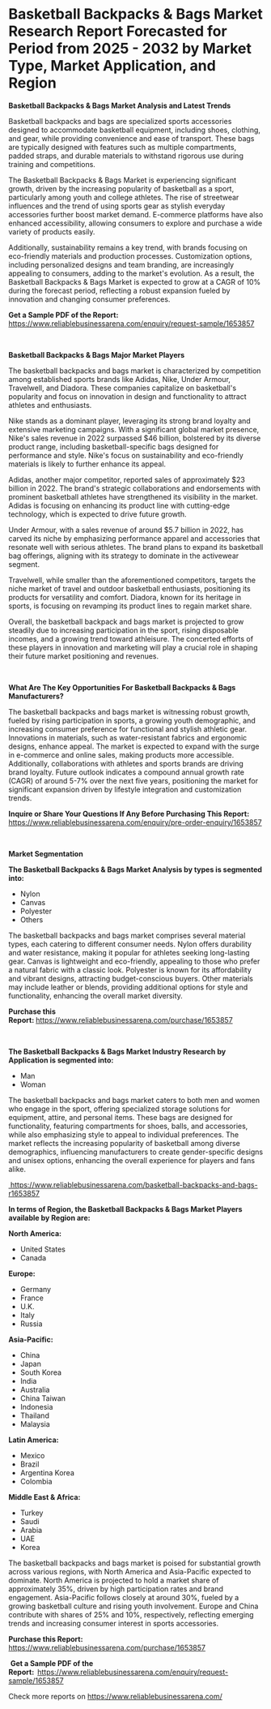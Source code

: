 <p><h1>Basketball Backpacks & Bags Market Research Report Forecasted for Period from 2025 -  2032 by Market Type, Market Application, and Region</h1></p><p><strong>Basketball Backpacks & Bags Market Analysis and Latest Trends</strong></p>
<p><p>Basketball backpacks and bags are specialized sports accessories designed to accommodate basketball equipment, including shoes, clothing, and gear, while providing convenience and ease of transport. These bags are typically designed with features such as multiple compartments, padded straps, and durable materials to withstand rigorous use during training and competitions.</p><p>The Basketball Backpacks & Bags Market is experiencing significant growth, driven by the increasing popularity of basketball as a sport, particularly among youth and college athletes. The rise of streetwear influences and the trend of using sports gear as stylish everyday accessories further boost market demand. E-commerce platforms have also enhanced accessibility, allowing consumers to explore and purchase a wide variety of products easily.</p><p>Additionally, sustainability remains a key trend, with brands focusing on eco-friendly materials and production processes. Customization options, including personalized designs and team branding, are increasingly appealing to consumers, adding to the market's evolution. As a result, the Basketball Backpacks & Bags Market is expected to grow at a CAGR of 10% during the forecast period, reflecting a robust expansion fueled by innovation and changing consumer preferences.</p></p>
<p><strong>Get a Sample PDF of the Report:&nbsp;</strong> <a href="https://www.reliablebusinessarena.com/enquiry/request-sample/1653857?utm_campaign=3200&utm_medium=2&utm_source=Github&utm_content=ia&utm_term=08032025&utm_id=basketball-backpacks-bags">https://www.reliablebusinessarena.com/enquiry/request-sample/1653857</a></p>
<p>&nbsp;</p>
<p><strong>Basketball Backpacks & Bags Major Market Players</strong></p>
<p><p>The basketball backpacks and bags market is characterized by competition among established sports brands like Adidas, Nike, Under Armour, Travelwell, and Diadora. These companies capitalize on basketball's popularity and focus on innovation in design and functionality to attract athletes and enthusiasts.</p><p>Nike stands as a dominant player, leveraging its strong brand loyalty and extensive marketing campaigns. With a significant global market presence, Nike's sales revenue in 2022 surpassed $46 billion, bolstered by its diverse product range, including basketball-specific bags designed for performance and style. Nike's focus on sustainability and eco-friendly materials is likely to further enhance its appeal.</p><p>Adidas, another major competitor, reported sales of approximately $23 billion in 2022. The brand's strategic collaborations and endorsements with prominent basketball athletes have strengthened its visibility in the market. Adidas is focusing on enhancing its product line with cutting-edge technology, which is expected to drive future growth.</p><p>Under Armour, with a sales revenue of around $5.7 billion in 2022, has carved its niche by emphasizing performance apparel and accessories that resonate well with serious athletes. The brand plans to expand its basketball bag offerings, aligning with its strategy to dominate in the activewear segment.</p><p>Travelwell, while smaller than the aforementioned competitors, targets the niche market of travel and outdoor basketball enthusiasts, positioning its products for versatility and comfort. Diadora, known for its heritage in sports, is focusing on revamping its product lines to regain market share.</p><p>Overall, the basketball backpack and bags market is projected to grow steadily due to increasing participation in the sport, rising disposable incomes, and a growing trend toward athleisure. The concerted efforts of these players in innovation and marketing will play a crucial role in shaping their future market positioning and revenues.</p></p>
<p>&nbsp;</p>
<p><strong>What Are The Key Opportunities For Basketball Backpacks & Bags Manufacturers?</strong></p>
<p><p>The basketball backpacks and bags market is witnessing robust growth, fueled by rising participation in sports, a growing youth demographic, and increasing consumer preference for functional and stylish athletic gear. Innovations in materials, such as water-resistant fabrics and ergonomic designs, enhance appeal. The market is expected to expand with the surge in e-commerce and online sales, making products more accessible. Additionally, collaborations with athletes and sports brands are driving brand loyalty. Future outlook indicates a compound annual growth rate (CAGR) of around 5-7% over the next five years, positioning the market for significant expansion driven by lifestyle integration and customization trends.</p></p>
<p><strong>Inquire or Share Your Questions If Any Before Purchasing This Report:</strong> <a href="https://www.reliablebusinessarena.com/enquiry/pre-order-enquiry/1653857?utm_campaign=3200&utm_medium=2&utm_source=Github&utm_content=ia&utm_term=08032025&utm_id=basketball-backpacks-bags">https://www.reliablebusinessarena.com/enquiry/pre-order-enquiry/1653857</a></p>
<p>&nbsp;</p>
<p><strong>Market Segmentation</strong></p>
<p><strong>The Basketball Backpacks & Bags Market Analysis by types is segmented into:</strong></p>
<p><ul><li>Nylon</li><li>Canvas</li><li>Polyester</li><li>Others</li></ul></p>
<p><p>The basketball backpacks and bags market comprises several material types, each catering to different consumer needs. Nylon offers durability and water resistance, making it popular for athletes seeking long-lasting gear. Canvas is lightweight and eco-friendly, appealing to those who prefer a natural fabric with a classic look. Polyester is known for its affordability and vibrant designs, attracting budget-conscious buyers. Other materials may include leather or blends, providing additional options for style and functionality, enhancing the overall market diversity.</p></p>
<p><strong>Purchase this Report:&nbsp;</strong><a href="https://www.reliablebusinessarena.com/purchase/1653857?utm_campaign=3200&utm_medium=2&utm_source=Github&utm_content=ia&utm_term=08032025&utm_id=basketball-backpacks-bags">https://www.reliablebusinessarena.com/purchase/1653857</a></p>
<p>&nbsp;</p>
<p><strong>The Basketball Backpacks & Bags Market Industry Research by Application is segmented into:</strong></p>
<p><ul><li>Man</li><li>Woman</li></ul></p>
<p><p>The basketball backpacks and bags market caters to both men and women who engage in the sport, offering specialized storage solutions for equipment, attire, and personal items. These bags are designed for functionality, featuring compartments for shoes, balls, and accessories, while also emphasizing style to appeal to individual preferences. The market reflects the increasing popularity of basketball among diverse demographics, influencing manufacturers to create gender-specific designs and unisex options, enhancing the overall experience for players and fans alike.</p></p>
<p><a href="https://www.reliablebusinessarena.com/basketball-backpacks-and-bags-r1653857?utm_campaign=3200&utm_medium=2&utm_source=Github&utm_content=ia&utm_term=08032025&utm_id=basketball-backpacks-bags">&nbsp;https://www.reliablebusinessarena.com/basketball-backpacks-and-bags-r1653857</a></p>
<p><strong>In terms of Region, the Basketball Backpacks & Bags Market Players available by Region are:</strong></p>
<p>
    <p> <strong> North America: </strong>
        <ul>
            <li>United States</li>
            <li>Canada</li>
        </ul>
        </p> 
    <p> <strong> Europe: </strong>
        <ul>
            <li>Germany</li>
            <li>France</li>
            <li>U.K.</li>
            <li>Italy</li>
            <li>Russia</li>
        </ul>
        </p> 
    <p> <strong> Asia-Pacific: </strong>
        <ul>
            <li>China</li>
            <li>Japan</li>
            <li>South Korea</li>
            <li>India</li>
            <li>Australia</li>
            <li>China Taiwan</li>
            <li>Indonesia</li>
            <li>Thailand</li>
            <li>Malaysia</li>
        </ul>
        </p> 
    <p> <strong> Latin America: </strong>
        <ul>
            <li>Mexico</li>
            <li>Brazil</li>
            <li>Argentina Korea</li>
            <li>Colombia</li>
        </ul>
        </p> 
    <p> <strong> Middle East & Africa: </strong>
        <ul>
            <li>Turkey</li>
            <li>Saudi</li>
            <li>Arabia</li>
            <li>UAE</li>
            <li>Korea</li>
        </ul>
    </p>
    </p>
<p><p>The basketball backpacks and bags market is poised for substantial growth across various regions, with North America and Asia-Pacific expected to dominate. North America is projected to hold a market share of approximately 35%, driven by high participation rates and brand engagement. Asia-Pacific follows closely at around 30%, fueled by a growing basketball culture and rising youth involvement. Europe and China contribute with shares of 25% and 10%, respectively, reflecting emerging trends and increasing consumer interest in sports accessories.</p></p>
<p><strong>Purchase this Report: </strong><a href="https://www.reliablebusinessarena.com/purchase/1653857?utm_campaign=3200&utm_medium=2&utm_source=Github&utm_content=ia&utm_term=08032025&utm_id=basketball-backpacks-bags">https://www.reliablebusinessarena.com/purchase/1653857</a></p>
<p>&nbsp;<strong>Get a Sample PDF of the Report:&nbsp;&nbsp;</strong><a href="https://www.reliablebusinessarena.com/enquiry/request-sample/1653857?utm_campaign=3200&utm_medium=2&utm_source=Github&utm_content=ia&utm_term=08032025&utm_id=basketball-backpacks-bags">https://www.reliablebusinessarena.com/enquiry/request-sample/1653857</a></p>
<p><strong></strong></p>
<p>Check more reports on <a href="https://www.reliablebusinessarena.com/?utm_campaign=3200&utm_medium=2&utm_source=Github&utm_content=ia&utm_term=08032025&utm_id=basketball-backpacks-bags">https://www.reliablebusinessarena.com/</a></p>